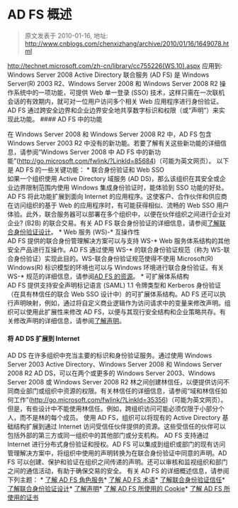 # AD FS 概述 
> 原文发表于 2010-01-16, 地址: http://www.cnblogs.com/chenxizhang/archive/2010/01/16/1649078.html 


<http://technet.microsoft.com/zh-cn/library/cc755226(WS.10).aspx> 应用到: Windows Server 2008 Active Directory 联合服务 (AD FS) 是 Windows Server(R) 2003 R2、Windows Server 2008 和 Windows Server 2008 R2 操作系统中的一项功能，可提供 Web 单一登录 (SSO) 技术，这样只需在一次联机会话的有效期内，就可对一位用户访问多个相关 Web 应用程序进行身份验证。AD FS 通过跨安全边界和企业边界安全地共享数字标识和权限（或“声明”）来实现此功能。 #### AD FS 中的功能

 在 Windows Server 2008 和 Windows Server 2008 R2 中，AD FS 包含 Windows Server 2003 R2 中没有的新功能。若要了解有关这些新功能的详细信息，请参阅“Windows Server 2008 中 AD FS 中的新功能”(<http://go.microsoft.com/fwlink/?LinkId=85684>)（可能为英文网页）。 以下是 AD FS 的一些关键功能： * 联合身份验证和 Web SSO  
如果一个组织使用 Active Directory 域服务 (AD DS)，那么该组织在其安全或企业边界限制范围内使用 Windows 集成身份验证时，能体验到 SSO 功能的好处。AD FS 将此功能扩展到面向 Internet 的应用程序。这使客户、合作伙伴和供应商在访问组织的基于 Web 的应用程序时，有可能获得相似、流畅的 Web SSO 用户体验。此外，联合服务器可以部署在多个组织中，以便在伙伴组织之间进行企业对企业? (B2B) 的联合交易。有关 AD FS 联合身份验证的详细信息，请参阅[了解联合身份验证设计](http://technet.microsoft.com/zh-cn/library/cc753352(WS.10).aspx)。 * Web 服务 (WS)-* 互操作性  
AD FS 提供的联合身份管理解决方案可以与支持 WS-* Web 服务体系结构的其他安全产品进行互操作。AD FS 通过使用 WS-* 的联合身份验证规范（称为 WS-联合身份验证）实现此目的。WS-联合身份验证规范使得不使用 Microsoft(R) Windows(R) 标识模型的环境也可以与 Windows 环境进行联合身份验证。有关 WS-* 规范的详细信息，请参阅[AD FS 的资源](http://technet.microsoft.com/zh-cn/library/cc771656(WS.10).aspx)。 * 可扩展体系结构  
AD FS 提供支持安全声明标记语言 (SAML) 1.1 令牌类型和 Kerberos 身份验证（在具有林信任的联合 Web SSO 设计中）的可扩展体系结构。AD FS 还可以执行声明映射，例如，通过将自定义商业逻辑作为访问请求中的变量来修改声明。组织可以使用此扩展性来修改 AD FS，以便与其现行安全结构和企业策略共存。有关修改声明的详细信息，请参阅[了解声明](http://technet.microsoft.com/zh-cn/library/cc730612(WS.10).aspx)。

 #### 将 AD DS 扩展到 Internet

 AD DS 在许多组织中充当主要的标识和身份验证服务。通过使用 Windows Server 2003 Active Directory、Windows Server 2008 和 Windows Server 2008 R2 AD DS，可以在两个或更多的 Windows Server 2003、Windows Server 2008 或 Windows Server 2008 R2 林之间创建林信任，以便提供访问不同商业部门或组织中资源的权限。有关林信任的详细信息，请参阅“域和林信任如何工作”(<http://go.microsoft.com/fwlink/?LinkId=35356>)（可能为英文网页）。 但是，有些设计中不能使用林信任。例如，跨组织访问可能必须仅限于小部分个人，而不是林的每个成员。 使用 AD FS，组织可以将现有的 Active Directory 基础结构扩展到通过 Internet 访问受信任伙伴提供的资源。这些受信任的伙伴可以包括外部的第三方或同一组织中的其他部门或分支机构。 AD FS 支持通过 Internet 进行分布式身份验证和授权。AD FS 可以集成到组织或部门的现有访问管理解决方案中，将组织中使用的声明转换为在联合身份验证中同意的声明。AD FS 可以创建、保护和验证在组织之间传递的声明。还可以审核和监视组织和部门之间的通信活动，有助于确保交易的安全。 有关 AD FS 的详细概述信息，请参阅下列主题： * [了解 AD FS 角色服务](http://technet.microsoft.com/zh-cn/library/cc771542(WS.10).aspx)* [了解 AD FS 术语](http://technet.microsoft.com/zh-cn/library/cc754236(WS.10).aspx)* [了解联合身份验证信任](http://technet.microsoft.com/zh-cn/library/cc770993(WS.10).aspx)* [了解联合身份验证设计](http://technet.microsoft.com/zh-cn/library/cc753352(WS.10).aspx)* [了解声明](http://technet.microsoft.com/zh-cn/library/cc730612(WS.10).aspx)* [了解 AD FS 所使用的 Cookie](http://technet.microsoft.com/zh-cn/library/cc770382(WS.10).aspx)* [了解 AD FS 所使用的证书](http://technet.microsoft.com/zh-cn/library/cc730660(WS.10).aspx)





















